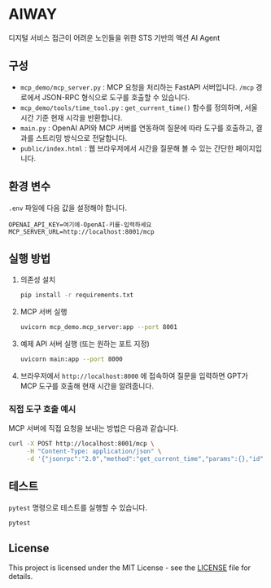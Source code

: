 # AIWAY

디지털 서비스 접근이 어려운 노인들을 위한 STS 기반의 액션 AI Agent

## 구성

- `mcp_demo/mcp_server.py` : MCP 요청을 처리하는 FastAPI 서버입니다. `/mcp` 경로에서 JSON-RPC 형식으로 도구를 호출할 수 있습니다.
- `mcp_demo/tools/time_tool.py` : `get_current_time()` 함수를 정의하며, 서울 시간 기준 현재 시각을 반환합니다.
- `main.py` : OpenAI API와 MCP 서버를 연동하여 질문에 따라 도구를 호출하고, 결과를 스트리밍 방식으로 전달합니다.
- `public/index.html` : 웹 브라우저에서 시간을 질문해 볼 수 있는 간단한 페이지입니다.

## 환경 변수

`.env` 파일에 다음 값을 설정해야 합니다.

```env
OPENAI_API_KEY=여기에-OpenAI-키를-입력하세요
MCP_SERVER_URL=http://localhost:8001/mcp
```

## 실행 방법

1. 의존성 설치
   ```bash
   pip install -r requirements.txt
   ```
2. MCP 서버 실행
   ```bash
   uvicorn mcp_demo.mcp_server:app --port 8001
   ```
3. 예제 API 서버 실행 (또는 원하는 포트 지정)
   ```bash
   uvicorn main:app --port 8000
   ```
4. 브라우저에서 `http://localhost:8000` 에 접속하여 질문을 입력하면 GPT가 MCP 도구를 호출해 현재 시간을 알려줍니다.

### 직접 도구 호출 예시

MCP 서버에 직접 요청을 보내는 방법은 다음과 같습니다.

```bash
curl -X POST http://localhost:8001/mcp \
     -H "Content-Type: application/json" \
     -d '{"jsonrpc":"2.0","method":"get_current_time","params":{},"id":"1"}'
```

## 테스트

`pytest` 명령으로 테스트를 실행할 수 있습니다.

```bash
pytest
```

## License

This project is licensed under the MIT License - see the [LICENSE](LICENSE) file for details.
